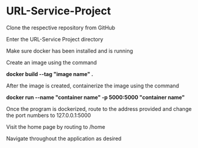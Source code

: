 # URL-Service-Project

Clone the respective repository from GitHub

Enter the URL-Service Project directory

Make sure docker has been installed and is running

Create an image using the command 

**docker build --tag "image name" .**

After the image is created, containerize the image using the command

**docker run --name "container name" -p 5000:5000 "container name"**

Once the program is dockerized, route to the address provided and change the port numbers to 127.0.0.1:5000

Visit the home page by routing to /home

Navigate throughout the application as desired




